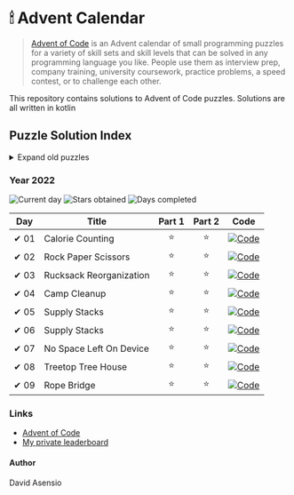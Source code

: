 # 🕯 Advent Calendar

> [Advent of Code](https://adventofcode.com/2022/about) is an Advent calendar of small programming puzzles for a variety
> of skill sets and skill levels that can be solved in any programming language you like. People use them as interview
> prep, company training, university coursework, practice problems, a speed contest, or to challenge each other.

This repository contains solutions to Advent of Code puzzles. Solutions are all written in kotlin

## Puzzle Solution Index

<details> 
<summary>Expand old puzzles</summary>
</details>

### Year 2022

![Current day](https://img.shields.io/badge/Day-9-blue)
![Stars obtained](https://img.shields.io/badge/Stars%20Obtained%20⭐-17-yellow)
![Days completed](https://img.shields.io/badge/Days%20Completed-8-green)

| Day  | Title                   | Part 1 | Part 2 | Code                                         |
|------|-------------------------|:------:|:------:|----------------------------------------------|
| ✔ 01 | Calorie Counting        |   ⭐    |   ⭐    | [![Code]](src/main/kotlin/days2022/Day01.kt) |
| ✔ 02 | Rock Paper Scissors     |   ⭐    |   ⭐    | [![Code]](src/main/kotlin/days2022/Day02.kt) |
| ✔ 03 | Rucksack Reorganization |   ⭐    |   ⭐    | [![Code]](src/main/kotlin/days2022/Day03.kt) |
| ✔ 04 | Camp Cleanup            |   ⭐    |   ⭐    | [![Code]](src/main/kotlin/days2022/Day04.kt) |
| ✔ 05 | Supply Stacks           |   ⭐    |   ⭐    | [![Code]](src/main/kotlin/days2022/Day05.kt) |
| ✔ 06 | Supply Stacks           |   ⭐    |   ⭐    | [![Code]](src/main/kotlin/days2022/Day06.kt) |
| ✔ 07 | No Space Left On Device |   ⭐    |   ⭐    | [![Code]](src/main/kotlin/days2022/Day07.kt) |
| ✔ 08 | Treetop Tree House      |   ⭐    |   ⭐    | [![Code]](src/main/kotlin/days2022/Day08.kt) |
| ✔ 09 | Rope Bridge             |   ⭐    |   ⭐    | [![Code]](src/main/kotlin/days2022/Day09.kt) |

### Links

- [Advent of Code](https://adventofcode.com/)
- [My private leaderboard](https://adventofcode.com/2022/leaderboard/private/view/33306)

#### Author

David Asensio

[//]: # (Document links)

[Code]: <https://img.shields.io/badge/Code-grey?style=for-the-badge&logo=Kotlin>
                                                                                        
